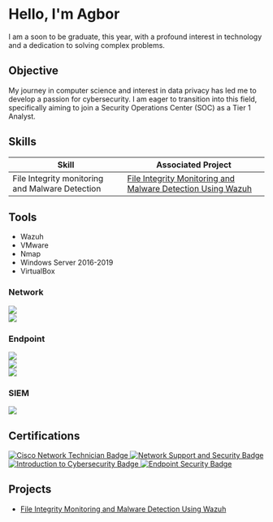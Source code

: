# Hello, I'm Agbor

I am a soon to be graduate, this year, with a profound interest in technology and a dedication to solving complex problems.

## Objective

My journey in computer science and interest in data privacy has led me to develop a passion for cybersecurity. I am eager to transition into this field, specifically aiming to join a Security Operations Center (SOC) as a Tier 1 Analyst.

## Skills

| Skill                                         | Associated Project         |
|-----------------------------------------------|----------------------------|
| File Integrity monitoring and Malware Detection         | <a href="https://github.com/agborssocial/File-Integrity-monitoring-and-Malware-Detection-Using-Wazuh/tree/main">File Integrity Monitoring and Malware Detection Using Wazuh</a>|

## Tools
- Wazuh
- VMware
- Nmap
- Windows Server 2016-2019
- VirtualBox

### Network
<div>
    <img src="https://img.shields.io/badge/-Wireshark-1679A7?&style=for-the-badge&logo=Wireshark&logoColor=white" />
</div>
<div>
    <img src="https://img.shields.io/badge/-Nagios-20232A?style=for-the-badge&logo=Nagios&logoColor=white" />
</div>


### Endpoint
<div>
    <img src="https://img.shields.io/badge/-Microsoft_Defender_for_Endpoint-00A4EF?&style=for-the-badge&logo=Microsoft&logoColor=white" />
</div>
<div>
    <img src="https://img.shields.io/badge/-ClamAV-3A4D67?style=for-the-badge&logo=ClamAV&logoColor=white" />
</div>
<div>
    <img src="https://img.shields.io/badge/-Kaspersky-00897B?style=for-the-badge&logo=Kaspersky&logoColor=white" />
</div>

<!--### SIEM
<div>
    <img src="https://img.shields.io/badge/-Microsoft_Sentinel-0078D4?&style=for-the-badge&logo=Microsoft&logoColor=white" />
    <img src="https://img.shields.io/badge/-Splunk-000000?&style=for-the-badge&logo=Splunk&logoColor=white" />
    <img src="https://img.shields.io/badge/-Elastic-005571?&style=for-the-badge&logo=Elastic&logoColor=white" />
</div>-->
### SIEM
<div>
    <img src="https://img.shields.io/badge/-Wazuh-5A0FC8?style=for-the-badge&logo=Wazuh&logoColor=white" />
</div>


## Certifications
<div>
    <a href="https://www.credly.com/badges/8a1f0544-c2d4-4585-8075-c67ede8474d4/public_url" target="_blank">
      <img src="https://img.shields.io/badge/-Cisco%20Network%20Technician-1BA0D7?style=for-the-badge&logo=Cisco&logoColor=white" alt="Cisco Network Technician Badge" />
    </a>
    <a href="https://www.credly.com/badges/ef423c40-ff54-419a-ae46-1c9a8a43152b/public_url" target="_blank">
      <img src="https://img.shields.io/badge/-Network%20Support%20and%20Security-1BA0D7?style=for-the-badge&logo=Cisco&logoColor=white" alt="Network Support and Security Badge" />
    </a>
    <a href="https://www.credly.com/badges/f2cac838-2fa9-4fd3-9527-27241a95bcd2/public_url" target="_blank">
      <img src="https://img.shields.io/badge/-Introduction%20to%20Cybersecurity-28A745?style=for-the-badge&logo=Cisco&logoColor=white" alt="Introduction to Cybersecurity Badge" />
    </a>
    <a href="https://www.credly.com/badges/e6d2920e-9714-4de3-9cb4-d15cc4617415/public_url" target="_blank">
      <img src="https://img.shields.io/badge/-Endpoint%20Security-007BFF?style=for-the-badge&logo=Cisco&logoColor=white" alt="Endpoint Security Badge" />
    </a>
<!--<img src="https://img.shields.io/badge/-Security%2B-FF0000?&style=for-the-badge&logo=CompTIA&logoColor=white" />
<img src="https://img.shields.io/badge/-Network%2B-007ACC?&style=for-the-badge&logo=CompTIA&logoColor=white" />
<img src="https://img.shields.io/badge/-A%2B-4D4D4D?&style=for-the-badge&logo=CompTIA&logoColor=white" />
<img src="https://img.shields.io/badge/-CDSA-006400?&style=for-the-badge&logoColor=white" />
<img src="https://img.shields.io/badge/-CCD-000080?&style=for-the-badge&logoColor=white" />-->
</div>

## Projects
- <a href="https://github.com/agborssocial/File-Integrity-monitoring-and-Malware-Detection-Using-Wazuh/tree/main">File Integrity Monitoring and Malware Detection Using Wazuh</a>
